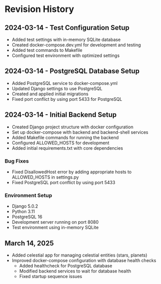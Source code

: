 # Revision History

## 2024-03-14 - Test Configuration Setup
- Added test settings with in-memory SQLite database
- Created docker-compose.dev.yml for development and testing
- Added test commands to Makefile
- Configured test environment with optimized settings

## 2024-03-14 - PostgreSQL Database Setup
- Added PostgreSQL service to docker-compose.yml
- Updated Django settings to use PostgreSQL
- Created and applied initial migrations
- Fixed port conflict by using port 5433 for PostgreSQL

## 2024-03-14 - Initial Backend Setup
- Created Django project structure with docker configuration
- Set up docker-compose with backend and backend-shell services
- Added Makefile commands for running the backend
- Configured ALLOWED_HOSTS for development
- Added initial requirements.txt with core dependencies

### Bug Fixes
- Fixed DisallowedHost error by adding appropriate hosts to ALLOWED_HOSTS in settings.py
- Fixed PostgreSQL port conflict by using port 5433

### Environment Setup
- Django 5.0.2
- Python 3.11
- PostgreSQL 16
- Development server running on port 8080
- Test environment using in-memory SQLite

## March 14, 2025
- Added celestial app for managing celestial entities (stars, planets)
- Improved docker-compose configuration with database health checks
  - Added healthcheck for PostgreSQL database
  - Modified backend services to wait for database health
  - Fixed startup sequence issues 